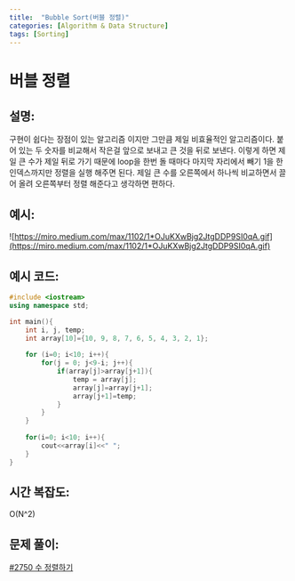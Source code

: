 ```yaml
---
title:  "Bubble Sort(버블 정렬)"
categories: [Algorithm & Data Structure]
tags: [Sorting]
---
```

# 버블 정렬

## 설명:

구현이 쉽다는 장점이 있는 알고리즘 이지만 그만큼 제일 비효율적인 알고리즘이다. 붙어 있는 두 숫자를 비교해서 작은걸 앞으로 보내고 큰 것을 뒤로 보낸다. 이렇게 하면 제일 큰 수가 제일 뒤로 가기 때문에 loop을 한번 돌 때마다 마지막 자리에서 빼기 1을 한 인덱스까지만 정렬을 실행 해주면 된다. 제일 큰 수를 오른쪽에서 하나씩 비교하면서 끌어 올려 오른쪽부터 정렬 해준다고 생각하면 편하다.

## 예시:

![https://miro.medium.com/max/1102/1*OJuKXwBjg2JtgDDP9SI0qA.gif](https://miro.medium.com/max/1102/1*OJuKXwBjg2JtgDDP9SI0qA.gif)

## 예시 코드:

```cpp
#include <iostream>
using namespace std;

int main(){
	int i, j, temp;
	int array[10]={10, 9, 8, 7, 6, 5, 4, 3, 2, 1};
	
	for (i=0; i<10; i++){
		for(j = 0; j<9-i; j++){
			if(array[j]>array[j+1]){
				temp = array[j];
				array[j]=array[j+1];
				array[j+1]=temp;
			}
		}
	}
	
	for(i=0; i<10; i++){
		cout<<array[i]<<" ";
	}
}
```

## 시간 복잡도:

O(N^2)

## 문제 풀이:

[#2750 수 정렬하기](/algorithm%20&%20data%20structure/2750-수-정렬하기/)